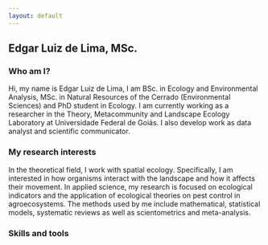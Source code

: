 ```yaml
---
layout: default
---
```


## Edgar Luiz de Lima, MSc.


### Who am I?
  Hi, my name is Edgar Luiz de Lima, I am BSc. in Ecology and Environmental Analysis, MSc. in Natural Resources of the Cerrado (Environmental Sciences) and PhD student in Ecology. 
  I am currently working as a researcher in the Theory, Metacommunity and Landscape Ecology Laboratory at Universidade Federal de Goiás. I also develop work as data analyst and 
  scientific communicator.
  
  
### My research interests

  In the theoretical field, I work with spatial ecology. Specifically, I am interested in how organisms interact with the landscape and how it affects their movement. In  applied 
science, my research is focused on ecological indicators and the application of ecological theories on pest control in agroecosystems. The methods used by me include mathematical,
statistical models, systematic reviews as well as scientometrics and meta-analysis.


### Skills and tools

